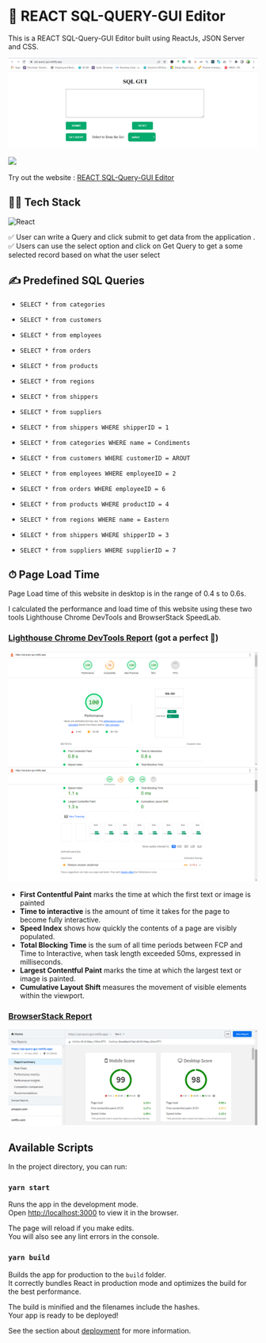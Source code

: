 # 🚀 REACT SQL-QUERY-GUI Editor

This is a REACT SQL-Query-GUI Editor built using ReactJs, JSON Server and CSS.

![Homepage](src/assets/screenshots/sql-query-gui-01.png)

<a href="https://github.com/phantware/sql-query-gui" target="_blank">
<img src="https://img.shields.io/website?url=https://www.codingspace.codes&logo=github&style=flat-square" />
</a>

Try out the website : [REACT SQL-Query-GUI Editor](https://sql-query-gui.netlify.app/)

## 👨‍🔧 Tech Stack

![React](https://img.shields.io/badge/react-%2320232a.svg?style=for-the-badge&logo=react&logoColor=%2361DAFB)

:white_check_mark: User can write a Query and click submit to get data from the application .\
:white_check_mark: Users can use the select option and click on Get Query to get a some selected record based on what the user select

## ✍️ Predefined SQL Queries

- `SELECT * from categories`
- `SELECT * from customers`
- `SELECT * from employees`
- `SELECT * from orders`
- `SELECT * from products`
- `SELECT * from regions`
- `SELECT * from shippers`
- `SELECT * from suppliers`

- `SELECT * from shippers WHERE shipperID = 1`
- `SELECT * from categories WHERE name = Condiments`
- `SELECT * from customers WHERE customerID = AROUT`
- `SELECT * from employees WHERE employeeID = 2`
- `SELECT * from orders WHERE employeeID = 6`
- `SELECT * from products WHERE productID = 4`
- `SELECT * from regions WHERE name = Eastern`
- `SELECT * from shippers WHERE shipperID = 3`
- `SELECT * from suppliers WHERE supplierID = 7`

## ⏱ Page Load Time

Page Load time of this website in desktop is in the range of 0.4 s to 0.6s.

I calculated the performance and load time of this website using these two tools Lighthouse Chrome DevTools and BrowserStack SpeedLab.

### [Lighthouse Chrome DevTools Report](https://developers.google.com/web/tools/lighthouse#devtools) (got a perfect 💯)

![lighthouse report](src/assets/screenshots/pageload-opt1.png)
![lighthouse report](src/assets/screenshots/pageload-opt2.png)

- **First Contentful Paint** marks the time at which the first text or image is painted
- **Time to interactive** is the amount of time it takes for the page to become fully interactive.
- **Speed Index** shows how quickly the contents of a page are visibly populated.
- **Total Blocking Time** is the sum of all time periods between FCP and Time to Interactive, when task length exceeded 50ms, expressed in milliseconds.
- **Largest Contentful Paint** marks the time at which the largest text or image is painted.
- **Cumulative Layout Shift** measures the movement of visible elements within the viewport.

### [BrowserStack Report](https://www.browserstack.com/speedlab)

![browserstack report](src/assets/screenshots/website-speed.png)

## Available Scripts

In the project directory, you can run:

### `yarn start`

Runs the app in the development mode.\
Open [http://localhost:3000](http://localhost:3000) to view it in the browser.

The page will reload if you make edits.\
You will also see any lint errors in the console.

### `yarn build`

Builds the app for production to the `build` folder.\
It correctly bundles React in production mode and optimizes the build for the best performance.

The build is minified and the filenames include the hashes.\
Your app is ready to be deployed!

See the section about [deployment](https://facebook.github.io/create-react-app/docs/deployment) for more information.

